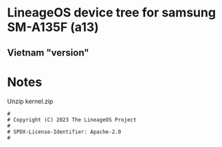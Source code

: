 # LineageOS device tree for samsung SM-A135F (a13)
## Vietnam "version"
# Notes
Unzip kernel.zip

```
#
# Copyright (C) 2023 The LineageOS Project
#
# SPDX-License-Identifier: Apache-2.0
#
```

